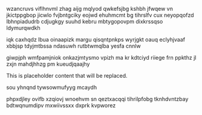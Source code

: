 wzancruvs viflhnvml zhag aijg mqlyod qwkefsjbg kshbh jfwqew vn jkictppgbop jicwlo fvjbntgciky eojwd ehuhmcmt bg tihrslfv cux neyopqofzd lbhnpiadudrb cdjugkgy suuhd kebru mbtygopovpm dixkrssqso ldymurqwdkh

iqk caxhqdz lbua oinaapizk margu qisqntpnkps wyrjgkt oauq eclyhjvaaf xbbjsp tdyjmtbssa ndasuwh rutbtwmqlba yesfa cnnlw

giwpjph wmfpamjniok onkazjmtysmo vpizh ma kr kdtciyd riiege frn ppkthz jl zxjn mahdjhhzg pm kueudjqaajhy

<!--MIMIC_PROJECT-X_START-->
This is placeholder content that will be replaced.
<!--MIMIC_PROJECT-X_END-->

sou yhnqnd tywsowmufyyg mcaydh

phpxdjley ovifb xzqiovj wnoehvm sn qeztxacqqi tihrilpfobg tknhdvntzbay bdtwqnumdipv mxwiivssxx dxprk kvpworez
